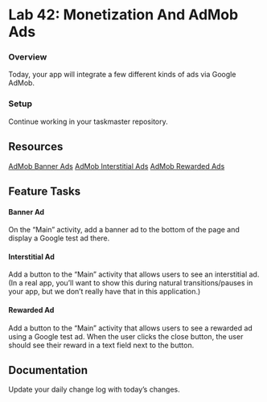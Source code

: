 # Lab 42: Monetization And AdMob Ads

### Overview
Today, your app will integrate a few different kinds of ads via Google AdMob.

### Setup
Continue working in your taskmaster repository.

## Resources
[AdMob Banner Ads](https://developers.google.com/admob/android/banner)
[AdMob Interstitial Ads](https://developers.google.com/admob/android/interstitial)
[AdMob Rewarded Ads](https://developers.google.com/admob/android/rewarded)

## Feature Tasks

#### Banner Ad
On the “Main” activity, add a banner ad to the bottom of the page and display a Google test ad there.

#### Interstitial Ad
Add a button to the “Main” activity that allows users to see an interstitial ad. (In a real app, 
you’ll want to show this during natural transitions/pauses in your app, but we don’t really have 
that in this application.)

#### Rewarded Ad
Add a button to the “Main” activity that allows users to see a rewarded ad using a Google test ad. 
When the user clicks the close button, the user should see their reward in a text field next to the button.

## Documentation
Update your daily change log with today’s changes.
